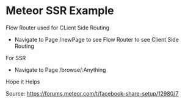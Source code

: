 # Meteor SSR Example

Flow Router used for CLient Side Routing
 - Navigate to Page /newPage to see Flow Router to see Client Side Routing


For SSR
 - Navigate to Page /browse/:Anything



Hope it Helps


Source: https://forums.meteor.com/t/facebook-share-setup/12980/7
